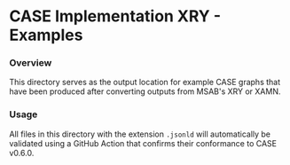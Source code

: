 # CASE Implementation XRY - Examples

### Overview

This directory serves as the output location for example CASE graphs that have been produced after converting outputs from MSAB's XRY or XAMN.

### Usage

All files in this directory with the extension `.jsonld` will automatically be validated using a GitHub Action that confirms their conformance to CASE v0.6.0. 